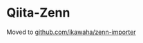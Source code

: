 Qiita-Zenn
===

Moved to [github.com/ikawaha/zenn-importer](https://github.com/ikawaha/zenn-importer)

